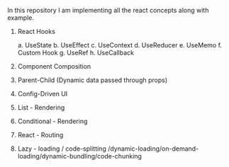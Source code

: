 In this repository I am implementing all the react concepts along with example.

1. React Hooks

   
    a. UseState
    b. UseEffect
    c. UseContext
    d. UseReducer
    e. UseMemo
    f. Custom Hook
    g. UseRef
    h. UseCallback
    
3. Component Composition
4. Parent-Child (Dynamic data passed through props)
5. Config-Driven UI
6. List - Rendering
7. Conditional - Rendering
8. React - Routing
9. Lazy - loading / code-splitting /dynamic-loading/on-demand-loading/dynamic-bundling/code-chunking
